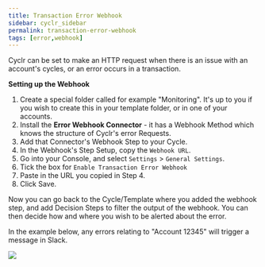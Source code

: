 ```yaml
---
title: Transaction Error Webhook
sidebar: cyclr_sidebar
permalink: transaction-error-webhook
tags: [error,webhook]
---
```


Cyclr can be set to make an HTTP request when there is an issue with an account's cycles, or an error occurs in a transaction.

**Setting up the Webhook**

1. Create a special folder called for example "Monitoring".  It's up to you if you wish to create this in your template folder, or in one of your accounts.
2. Install the **Error Webhook Connector** - it has a Webhook Method which knows the structure of Cyclr's error Requests.
3. Add that Connector's Webhook Step to your Cycle.
4. In the Webhook's Step Setup, copy the `Webhook URL`.
5. Go into your Console, and select `Settings` > `General Settings`.
6. Tick the box for `Enable Transaction Error Webhook`
7. Paste in the URL you copied in Step 4.
8. Click Save.

Now you can go back to the Cycle/Template where you added the webhook step, and add Decision Steps to filter the output of the webhook. You can then decide how and where you wish to be alerted about the error.

In the example below, any errors relating to "Account 12345" will trigger a message in Slack.

![](triggerslackfromerror.png)
